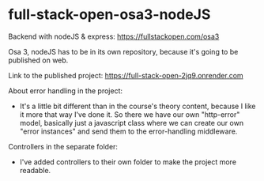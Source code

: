 # full-stack-open-osa3-nodeJS

Backend with nodeJS & express:
https://fullstackopen.com/osa3

Osa 3, nodeJS has to be in its own repository, because it's going to be published on web.

Link to the published project: https://full-stack-open-2jq9.onrender.com

About error handling in the project:
- It's a little bit different than in the course's theory content, because I like it more that way I've done it. So there we have our own "http-error" model, basically just a javascript class where we can create our own "error instances" and send them to the error-handling middleware.

Controllers in the separate folder:
- I've added controllers to their own folder to make the project more readable.


